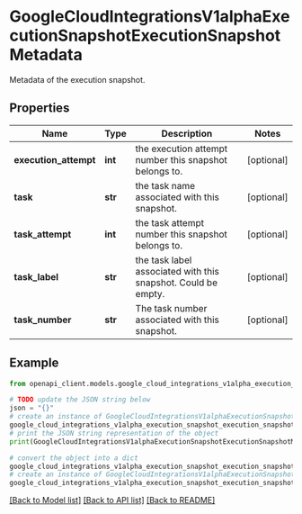# GoogleCloudIntegrationsV1alphaExecutionSnapshotExecutionSnapshotMetadata

Metadata of the execution snapshot.

## Properties

Name | Type | Description | Notes
------------ | ------------- | ------------- | -------------
**execution_attempt** | **int** | the execution attempt number this snapshot belongs to. | [optional] 
**task** | **str** | the task name associated with this snapshot. | [optional] 
**task_attempt** | **int** | the task attempt number this snapshot belongs to. | [optional] 
**task_label** | **str** | the task label associated with this snapshot. Could be empty. | [optional] 
**task_number** | **str** | The task number associated with this snapshot. | [optional] 

## Example

```python
from openapi_client.models.google_cloud_integrations_v1alpha_execution_snapshot_execution_snapshot_metadata import GoogleCloudIntegrationsV1alphaExecutionSnapshotExecutionSnapshotMetadata

# TODO update the JSON string below
json = "{}"
# create an instance of GoogleCloudIntegrationsV1alphaExecutionSnapshotExecutionSnapshotMetadata from a JSON string
google_cloud_integrations_v1alpha_execution_snapshot_execution_snapshot_metadata_instance = GoogleCloudIntegrationsV1alphaExecutionSnapshotExecutionSnapshotMetadata.from_json(json)
# print the JSON string representation of the object
print(GoogleCloudIntegrationsV1alphaExecutionSnapshotExecutionSnapshotMetadata.to_json())

# convert the object into a dict
google_cloud_integrations_v1alpha_execution_snapshot_execution_snapshot_metadata_dict = google_cloud_integrations_v1alpha_execution_snapshot_execution_snapshot_metadata_instance.to_dict()
# create an instance of GoogleCloudIntegrationsV1alphaExecutionSnapshotExecutionSnapshotMetadata from a dict
google_cloud_integrations_v1alpha_execution_snapshot_execution_snapshot_metadata_from_dict = GoogleCloudIntegrationsV1alphaExecutionSnapshotExecutionSnapshotMetadata.from_dict(google_cloud_integrations_v1alpha_execution_snapshot_execution_snapshot_metadata_dict)
```
[[Back to Model list]](../README.md#documentation-for-models) [[Back to API list]](../README.md#documentation-for-api-endpoints) [[Back to README]](../README.md)


